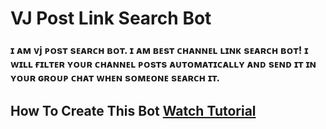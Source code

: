 # VJ Post Link Search Bot

### ɪ ᴀᴍ ᴠj ᴘᴏsᴛ sᴇᴀʀᴄʜ ʙᴏᴛ. ɪ ᴀᴍ ʙᴇsᴛ ᴄʜᴀɴɴᴇʟ ʟɪɴᴋ sᴇᴀʀᴄʜ ʙᴏᴛ! ɪ ᴡɪʟʟ ғɪʟᴛᴇʀ ʏᴏᴜʀ ᴄʜᴀɴɴᴇʟ ᴘᴏsᴛs ᴀᴜᴛᴏᴍᴀᴛɪᴄᴀʟʟʏ ᴀɴᴅ sᴇɴᴅ ɪᴛ ɪɴ ʏᴏᴜʀ ɢʀᴏᴜᴘ ᴄʜᴀᴛ ᴡʜᴇɴ sᴏᴍᴇᴏɴᴇ sᴇᴀʀᴄʜ ɪᴛ.

## How To Create This Bot [Watch Tutorial](https://youtube.com/@Tech_VJ)
